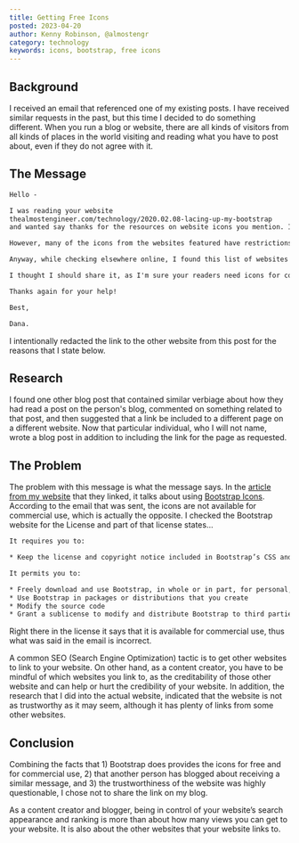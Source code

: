 ```yaml
---
title: Getting Free Icons
posted: 2023-04-20
author: Kenny Robinson, @almostengr
category: technology
keywords: icons, bootstrap, free icons
---
```


## Background

I received an email that referenced one of my existing posts. I have received similar requests in the past,
but this time I decided to do something different. When you run a blog or website, there are all kinds
of visitors from all kinds of places in the world visiting and reading what you have to post about, even
if they do not agree with it.

## The Message

```txt
Hello -

I was reading your website
thealmostengineer.com/technology/2020.02.08-lacing-up-my-bootstrap
and wanted say thanks for the resources on website icons you mention. I'm currently developing a website and this was very helpful.

However, many of the icons from the websites featured have restrictions on commercial use, so I wasn't actually able to use them- quite a disappointment, I'm sure you can understand.

Anyway, while checking elsewhere online, I found this list of websites with icons that are free for commercial use: REDACTED It was incredibly helpful.

I thought I should share it, as I'm sure your readers need icons for commercial purposes too and they'll no doubt find the list useful. Would you mind adding it as an additional resource?

Thanks again for your help!

Best,

Dana.
```

I intentionally redacted the link to the other website from this post for the reasons
that I state below.

## Research

I found one other blog post that contained similar verbiage about how they had read a post on the
person's blog, commented on something related to that post, and then suggested that a link be included
to a different page on a different website.
Now that particular individual, who I will not name, wrote a blog post in addition to including the link
for the page as requested.

## The Problem

The problem with this message is what the message says. In the
[article from my website](/technology/2020.02.08-lacing-up-my-bootstrap) that they linked, it talks about
using
<a href="https://icons.getboostrap.com" target="_blank">Bootstrap Icons</a>.
According to the email that was sent, the icons are not available for commercial use,
which is actually the opposite. I checked the Bootstrap website for the License and part of that
license states...

```txt
It requires you to:

* Keep the license and copyright notice included in Bootstrap’s CSS and JavaScript files when you use them in your works

It permits you to:

* Freely download and use Bootstrap, in whole or in part, for personal, private, company internal, or commercial purposes
* Use Bootstrap in packages or distributions that you create
* Modify the source code
* Grant a sublicense to modify and distribute Bootstrap to third parties not included in the license
```

Right there in the license it says that it is available for commercial use, thus what was said in the
email is incorrect.

A common SEO (Search Engine Optimization) tactic is to get other websites to link to your website.
On other hand, as a content creator, you have to be mindful of which websites you link to, as the
creditability of those other website and can help or hurt the credibility of your website.
In addition, the research that I did into the actual website, indicated that the website
is not as trustworthy as it may seem, although it has plenty of links from some
other websites.

## Conclusion

Combining the facts that 1) Bootstrap does provides the icons for free and for commercial use, 2)
that another person has blogged about receiving a similar message, and 3) the trustworthiness of the 
website was highly questionable, I chose not to share the link on my blog.

As a content creator and blogger, being in control of your website’s search
appearance and ranking is more than about how many views you can get to your
website. It is also about the other websites that your website links to.
